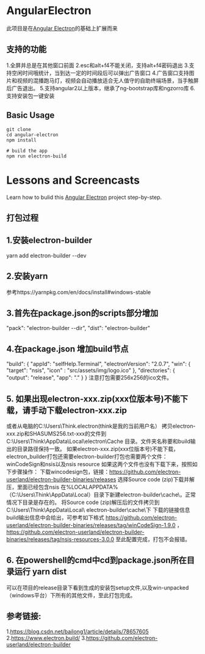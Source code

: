 # AngularElectron

此项目是在[Angular Electron](https://angularfirebase.com/lessons/desktop-apps-with-electron-and-angular/)的基础上扩展而来
## 支持的功能
1.全屏并总是在其他窗口前面
2.esc和alt+f4不能关闭，支持alt+f4密码退出
3.支持空闲时间哦统计，当到达一定的时间段后可以弹出广告窗口
4.广告窗口支持图片和视频的混播跑马灯，视频会自动播放适合无人值守的自助终端场景，当手触屏后广告退出。
5.支持angular2以上版本，继承了ng-bootstrap库和ngzorro库
6.支持安装包一键安装

## Basic Usage

```shell
git clone
cd angular-electron
npm install

# build the app
npm run electron-build
```

# Lessons and Screencasts

Learn how to bulid this [Angular Electron](https://angularfirebase.com/lessons/desktop-apps-with-electron-and-angular/) project step-by-step. 
## 打包过程
## 1.安装electron-builder
  yarn add electron-builder --dev
## 2.安装yarn
   参考https://yarnpkg.com/en/docs/install#windows-stable
##  3.首先在package.json的scripts部分增加
 "pack": "electron-builder --dir",
 "dist": "electron-builder"
##  4.在package.json 增加build节点
"build": {
    "appId": "selfHelp.Terminal",
    "electronVersion": "2.0.7",
    "win": {
      "target": "nsis",
      "icon" : "src/assets/img/logo.ico"
    },
     "directories": {
      "output": "release",
      "app": "."
    }
  }
  注意打包需要256x256的ico文件。
## 5. 如果出现electron-xxx.zip(xxx位版本号)不能下载，请手动下载electron-xxx.zip
   或者从电脑的C:\Users\Think\.electron(think是我的当前用户名）
   拷贝electron-xxx.zip和SHASUMS256.txt-xxx的文件到C:\Users\Think\AppData\Local\electron\Cache
   目录。文件夹名称要和build输出的目录路径保持一致。
   如果electron-xxx.zip(xxx位版本号)不能下载，electron_builder打包还需要electron-builder打包也需要两个文件：
   winCodeSign和nsis以及nsis resource
   如果这两个文件也没有下载下来，按照如下步骤操作：
   下载wincodesign包，链接：https://github.com/electron-userland/electron-builder-binaries/releases
   选择Source code (zip)下载并解压，里面已经包含nsis
   在%LOCALAPPDATA%（C:\Users\Think\AppData\Local）目录下新建electron-builder\cache\，正常情况下目录是存在的。
   将Source code (zip)解压后的文件拷贝到C:\Users\Think\AppData\Local\ electron-builder\cache\下
   下载的链接信息build输出信息中会给出，可参考如下格式
   https://github.com/electron-userland/electron-builder-binaries/releases/tag/winCodeSign-1.9.0 ，
   https://github.com/electron-userland/electron-builder-binaries/releases/tag/nsis-resources-3.0.0
   至此配置完成，打包不会报错。
## 6. 在powershell的cmd中cd到package.json所在目录运行 yarn dist
   可以在项目的release目录下看到生成的安装包setup文件,以及win-unpacked（windows平台）下所有的其他文件，至此打包完成。
   
##  参考链接:
   1.https://blog.csdn.net/bailong1/article/details/78657605
   2.https://www.electron.build/
   3.https://github.com/electron-userland/electron-builder
   

